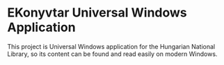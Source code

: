# EKonyvtar Universal Windows Application

This project is Universal Windows application for the Hungarian National Library,
so its content can be found and read easily on modern Windows.
